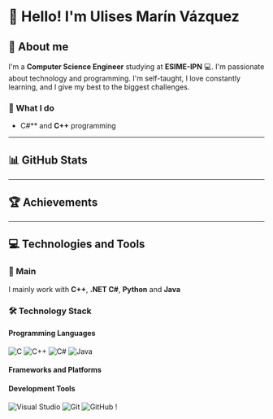 # 👋 Hello! I'm Ulises Marín Vázquez

## 🎯 About me

I'm a **Computer Science Engineer** studying at **ESIME-IPN** 💻. I'm passionate about technology and programming. I'm self-taught, I love constantly learning, and I give my best to the biggest challenges.

### 🚀 What I do
- C#** and **C++** programming


---

## 📊 GitHub Stats


---

## 🏆 Achievements


---

## 💻 Technologies and Tools

### 🎯 Main
I mainly work with **C++**, **.NET C#**, **Python** and **Java** 

### 🛠️ Technology Stack

#### **Programming Languages**
![C](https://cdn.jsdelivr.net/gh/devicons/devicon/icons/c/c-original.svg) ![C++](https://cdn.jsdelivr.net/gh/devicons/devicon/icons/cplusplus/cplusplus-original.svg) ![C#](https://cdn.jsdelivr.net/gh/devicons/devicon/icons/csharp/csharp-original.svg) ![Java](https://cdn.jsdelivr.net/gh/devicons/devicon/icons/typescript/typescript-original.svg)

#### **Frameworks and Platforms**

#### **Development Tools**
![Visual Studio](https://cdn.jsdelivr.net/gh/devicons/devicon/icons/visualstudio/visualstudio-plain.svg) ![Git](https://cdn.jsdelivr.net/gh/devicons/devicon/icons/git/git-original.svg) ![GitHub](https://cdn.jsdelivr.net/gh/devicons/devicon/icons/github/github-original.svg) !

